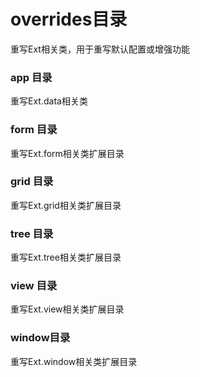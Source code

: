 # overrides目录
重写Ext相关类，用于重写默认配置或增强功能
### app 目录
重写Ext.data相关类
### form 目录
重写Ext.form相关类扩展目录
### grid 目录
重写Ext.grid相关类扩展目录
### tree 目录
重写Ext.tree相关类扩展目录
### view 目录
重写Ext.view相关类扩展目录
### window目录
重写Ext.window相关类扩展目录